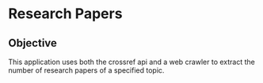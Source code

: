 # Research Papers

## Objective 

This application uses both the crossref api and a web crawler to extract the number of research papers of a specified topic. 
